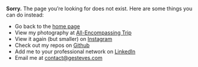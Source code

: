 **Sorry.** The page you’re looking for does not exist. Here are some things you can do&nbsp;instead:

* Go back to the [home page](/)
* View my photography at [All-Encompassing Trip](https://www.allencompassingtrip.com)
* View it again (but smaller) on [Instagram](http://instagram.com/gesteves)
* Check out my repos on [Github](https://github.com/gesteves)
* Add me to your professional network on [LinkedIn](https://www.linkedin.com/in/gesteves)
* Email me at [contact@gesteves.com](mailto:contact@gesteves.com)
